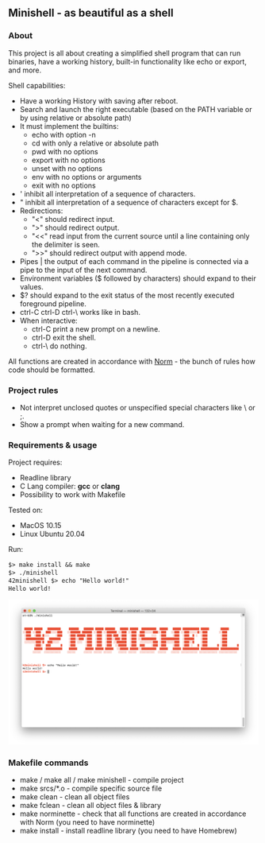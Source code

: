 ## Minishell - as beautiful as a shell

### About

This project is all about creating a simplified shell program that can run binaries, have a working history, built-in functionality like echo or export, and more.

Shell capabilities:
* Have a working History with saving after reboot.
* Search and launch the right executable (based on the PATH variable or by using
relative or absolute path)
* It must implement the builtins:
  * echo with option -n
  * cd with only a relative or absolute path
  * pwd with no options
  * export with no options
  * unset with no options
  * env with no options or arguments
  * exit with no options
* ' inhibit all interpretation of a sequence of characters.
* " inhibit all interpretation of a sequence of characters except for $.
* Redirections:
  * "<" should redirect input.
  * ">" should redirect output.
  * "<<" read input from the current source until a line containing only the delimiter is seen.
  * ">>" should redirect output with append mode.
* Pipes | the output of each command in the pipeline is connected via a pipe to the
input of the next command.
* Environment variables ($ followed by characters) should expand to their values.
* $? should expand to the exit status of the most recently executed foreground
pipeline.
* ctrl-C ctrl-D ctrl-\ works like in bash.
* When interactive:
  * ctrl-C print a new prompt on a newline.
  * ctrl-D exit the shell.
  * ctrl-\ do nothing.

All functions are created in accordance with [Norm](https://github.com/42School/norminette) - the bunch of rules how code should be formatted.

### Project rules

* Not interpret unclosed quotes or unspecified special characters like \ or ;.
* Show a prompt when waiting for a new command.

### Requirements & usage
Project requires:
* Readline library
* C Lang compiler: **gcc** or **clang**
* Possibility to work with Makefile

Tested on:
* MacOS 10.15
* Linux Ubuntu 20.04

Run:
```
$> make install && make
$> ./minishell
42minishell $> echo "Hello world!"
Hello world!
```

![alt text](assets/image.png)

### Makefile commands

* make / make all / make minishell - compile project
* make srcs/*.o - compile specific source file
* make clean - clean all object files
* make fclean - clean all object files & library
* make norminette - check that all functions are created in accordance with Norm (you need to have norminette)
* make install - install readline library (you need to have Homebrew)
